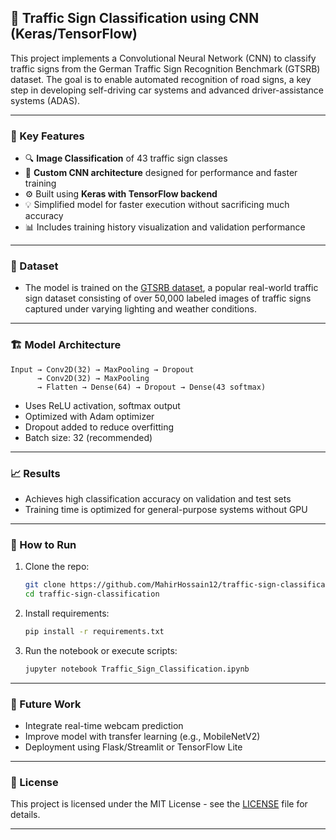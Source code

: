 ## 🚦 Traffic Sign Classification using CNN (Keras/TensorFlow)

This project implements a Convolutional Neural Network (CNN) to classify traffic signs from the German Traffic Sign Recognition Benchmark (GTSRB) dataset. The goal is to enable automated recognition of road signs, a key step in developing self-driving car systems and advanced driver-assistance systems (ADAS).

---

### 📌 Key Features

* 🔍 **Image Classification** of 43 traffic sign classes
* 🧠 **Custom CNN architecture** designed for performance and faster training
* ⚙️ Built using **Keras with TensorFlow backend**
* 💡 Simplified model for faster execution without sacrificing much accuracy
* 📊 Includes training history visualization and validation performance

---

### 📁 Dataset

* The model is trained on the [GTSRB dataset](http://benchmark.ini.rub.de/?section=gtsrb&subsection=dataset), a popular real-world traffic sign dataset consisting of over 50,000 labeled images of traffic signs captured under varying lighting and weather conditions.

---

### 🏗️ Model Architecture

```text
Input → Conv2D(32) → MaxPooling → Dropout
      → Conv2D(32) → MaxPooling
      → Flatten → Dense(64) → Dropout → Dense(43 softmax)
```

* Uses ReLU activation, softmax output
* Optimized with Adam optimizer
* Dropout added to reduce overfitting
* Batch size: 32 (recommended)

---

### 📈 Results

* Achieves high classification accuracy on validation and test sets
* Training time is optimized for general-purpose systems without GPU

---

### 🧪 How to Run

1. Clone the repo:

   ```bash
   git clone https://github.com/MahirHossain12/traffic-sign-classification.git
   cd traffic-sign-classification
   ```

2. Install requirements:

   ```bash
   pip install -r requirements.txt
   ```

3. Run the notebook or execute scripts:

   ```bash
   jupyter notebook Traffic_Sign_Classification.ipynb
   ```

---

### 🔮 Future Work

* Integrate real-time webcam prediction
* Improve model with transfer learning (e.g., MobileNetV2)
* Deployment using Flask/Streamlit or TensorFlow Lite

---

### 📜 License

This project is licensed under the MIT License - see the [LICENSE](LICENSE) file for details.

---

